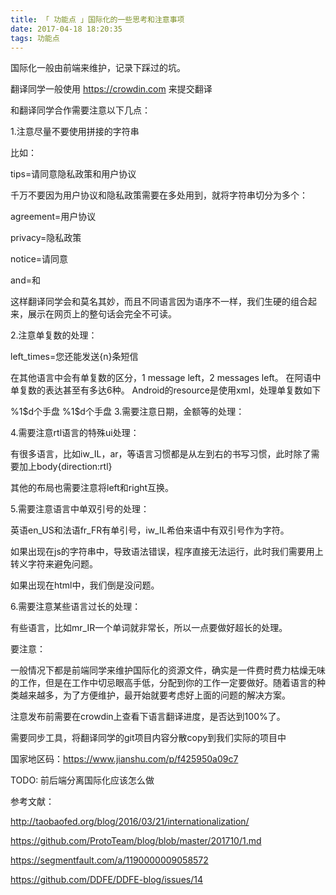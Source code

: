 ```yaml
---
title: 「 功能点 」国际化的一些思考和注意事项
date: 2017-04-18 18:20:35
tags: 功能点
---
```

国际化一般由前端来维护，记录下踩过的坑。
<!-- more -->

翻译同学一般使用 https://crowdin.com 来提交翻译

和翻译同学合作需要注意以下几点：

1.注意尽量不要使用拼接的字符串

比如：

tips=请同意隐私政策和用户协议

千万不要因为用户协议和隐私政策需要在多处用到，就将字符串切分为多个：

agreement=用户协议

privacy=隐私政策

notice=请同意

and=和

这样翻译同学会和莫名其妙，而且不同语言因为语序不一样，我们生硬的组合起来，展示在网页上的整句话会完全不可读。

2.注意单复数的处理：

left_times=您还能发送{n}条短信

在其他语言中会有单复数的区分，1 message left，2 messages left。 在阿语中单复数的表达甚至有多达6种。 Android的resource是使用xml，处理单复数如下

<plurals name="watch_face_count">
<item quantity="one">%1$d个手盘</item>
<item quantity="other">%1$d个手盘</item>
</plurals>
3.需要注意日期，金额等的处理：

4.需要注意rtl语言的特殊ui处理：

有很多语言，比如iw_IL，ar，等语言习惯都是从左到右的书写习惯，此时除了需要加上body{direction:rtl}

其他的布局也需要注意将left和right互换。

5.需要注意语言中单双引号的处理：

英语en_US和法语fr_FR有单引号，iw_IL希伯来语中有双引号作为字符。

如果出现在js的字符串中，导致语法错误，程序直接无法运行，此时我们需要用上转义字符来避免问题。

如果出现在html中，我们倒是没问题。

6.需要注意某些语言过长的处理：

有些语言，比如mr_IR一个单词就非常长，所以一点要做好超长的处理。

要注意：

一般情况下都是前端同学来维护国际化的资源文件，确实是一件费时费力枯燥无味的工作，但是在工作中切忌眼高手低，分配到你的工作一定要做好。随着语言的种类越来越多，为了方便维护，最开始就要考虑好上面的问题的解决方案。

注意发布前需要在crowdin上查看下语言翻译进度，是否达到100%了。

需要同步工具，将翻译同学的git项目内容分散copy到我们实际的项目中

国家地区码：https://www.jianshu.com/p/f425950a09c7

TODO:
前后端分离国际化应该怎么做

参考文献：

http://taobaofed.org/blog/2016/03/21/internationalization/

https://github.com/ProtoTeam/blog/blob/master/201710/1.md

https://segmentfault.com/a/1190000009058572

https://github.com/DDFE/DDFE-blog/issues/14